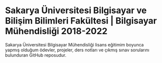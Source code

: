 # Sakarya Üniversitesi Bilgisayar ve Bilişim Bilimleri Fakültesi | Bilgisayar Mühendisliği 2018-2022
Sakarya Üniversitesi Bilgisayar Mühendisliği lisans eğitimim boyunca yapmış olduğum ödevler, projeler, ders notları ve çıkmış sınav sorularını bulunduran GitHub reposudur.

